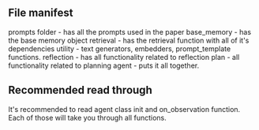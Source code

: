 ## File manifest
prompts folder - has all the prompts used in the paper
base_memory - has the base memory object
retrieval - has the retrieval function with all of it's dependencies
utility - text generators, embedders, prompt_template functions.
reflection - has all functionality related to reflection
plan - all functionality related to planning
agent - puts it all together.

## Recommended read through
It's recommended to read agent class init and on_observation function. Each of those will take you through all functions.